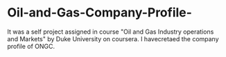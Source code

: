# Oil-and-Gas-Company-Profile-
It was a self project assigned in course "Oil and Gas Industry operations and Markets" by Duke University on coursera. I havecretaed the company profile of ONGC.

